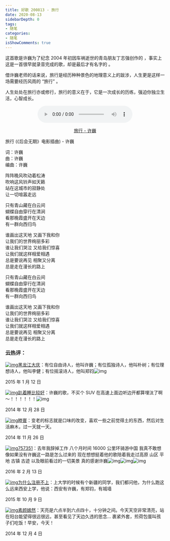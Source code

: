 ```yaml
---
title: 好歌 200813 - 旅行
date: 2020-08-13
sidebarDepth: 0
tags:
- 随笔
categories:
- 随笔
isShowComments: true
---
```


<Boxx/>

这首歌是许巍为了纪念 2004 年初因车祸逝世的青岛朋友丁志强创作的 ，事实上这是一首很早就录音完成的歌，却是最后才有名字的 。

<!-- more -->

借许巍老师的话来说，旅行是经历种种景色的地理意义上的跋涉，人生更是这样一场需要经历风雨的 “旅行” 。

人生处处在旅行亦或修行，旅行的意义在于，它是一次成长的历练，强迫你独立生活，心智成长。

<div style="text-align: center;">
<p>
<audio controls="controls" height="100" width="100">
  <source src="http://mp3.dwjgrw.cn/down/17222.mp3" type="audio/mp3" />
  <source src="song.ogg" type="audio/ogg" />
<embed height="100" width="100" src="http://mp3.dwjgrw.cn/down/17222.mp3" />
</audio>
</p>
<p>
<a href="http://mp3.dwjgrw.cn/down/17222.mp3">旅行 - 许巍</a>
</p>
</div>

<div class="lyrics">

旅行 (《后会无期》电影插曲) - 许巍

词：许巍<br/>
曲：许巍<br/>
编曲：许巍

阵阵晚风吹动着松涛<br/>
吹响这风铃声如天籁<br/>
站在这城市的寂静处<br/>
让一切喧嚣走远

只有青山藏在白云间<br/>
蝴蝶自由穿行在清涧<br/>
看那晚霞盛开在天边<br/>
有一群向西归鸟

谁画出这天地 又画下我和你<br/>让我们的世界绚丽多彩<br/>
谁让我们哭泣 又给我们惊喜<br/>
让我们就这样相爱相遇<br/>
总是要说再见 相聚又分离<br/>
总是走在漫长的路上

只有青山藏在白云间<br/>
蝴蝶自由穿行在清涧<br/>
看那晚霞盛开在天边<br/>
有一群向西归鸟

谁画出这天地 又画下我和你<br/>
让我们的世界绚丽多彩<br/>
谁让我们哭泣 又给我们惊喜<br/>
让我们就这样相爱相遇<br/>
总是要说再见 相聚又分离<br/>
总是走在漫长的路上

</div>

### 云热评：

<div class="comment">

[![img](https://p2.music.126.net/xMF7xqFgY5Pb858iJakkJg==/109951164255491390.jpg?param=50y50)](https://music.163.com/user/home?id=17948850)[黑龙江大庆](https://music.163.com/user/home?id=17948850)：有位自由诗人，他叫许巍；有位孤独诗人，他叫朴树；有位理想诗人，他叫李健；有位摇滚诗人，他叫郑钧![img](http://s1.music.126.net/style/web2/emt/emoji_52.png)

2015 年 1 月 12 日

[![img](https://p2.music.126.net/5OBv6N3rTFkojON8MAWsMA==/109951163798561899.jpg?param=50y50)](https://music.163.com/user/home?id=31705502)[趴着睡比较好](https://music.163.com/user/home?id=31705502)：许巍的歌，不买个 SUV 在高速上面边听边开都算埋汰了啊～！！！！！！![img](http://s1.music.126.net/style/web2/emt/emoji_356.png)

2014 年 12 月 28 日

[![img](https://p2.music.126.net/EijQP02aS24W3LHUg1tlpQ==/5942860348230380.jpg?param=50y50)](https://music.163.com/user/home?id=9370153)[睦寰](https://music.163.com/user/home?id=9370153)：变老的标志就是口味的改变，喜欢一些之前觉得土的东西，然后对生活麻木，过一天就一天。

2014 年 11 月 26 日

[![img](https://p2.music.126.net/HBw8UNZtSQ8lqP0Qf7qpoA==/109951162851991304.jpg?param=50y50)](https://music.163.com/user/home?id=127453283)[757351](https://music.163.com/user/home?id=127453283)：去年我辞掉工作 八个月时间 16000 公里环骑游中国 我真不敢想像如果没有许巍这一路是怎么过来的 现在想想挺着他的歌陪着我走过高原 山区 平地 古镇 古迹 以及眼前看过的一切美景 真的感谢许巍![img](http://s1.music.126.net/style/web2/emt/emoji_14.png)![img](http://s1.music.126.net/style/web2/emt/emoji_14.png)![img](http://s1.music.126.net/style/web2/emt/emoji_14.png)

2016 年 2 月 13 日

[![img](https://p2.music.126.net/ZduUMxeyr_30sPmUxlwbaA==/1426066588784950.jpg?param=50y50)](https://music.163.com/user/home?id=45809135)[为什么注册不上](https://music.163.com/user/home?id=45809135)：上大学的时候有个新疆的同学，我们都问他，为什么跑这么远来西安上学，他说：西安有许巍，有郑钧，有城墙

2015 年 10 月 9 日

[![img](https://p2.music.126.net/xS1Oa1IJN3tyN8EeWyN6YA==/109951163939261786.jpg?param=50y50)](https://music.163.com/user/home?id=3576193)[素颜嫣然](https://music.163.com/user/home?id=3576193)：天亮是六点半到六点四十，十分钟之间。今天天空非常清亮，站在阳台能望得很远很远，甚至看见了天边久违的思念... 裹紧外套，煎荷包蛋叫孩子们吃饭！早安，今天！

2014 年 12 月 4 日

</div>

<style lang="stylus" scoped>
.lyrics
  text-align: center;
  height: 600px;
  font-size: 14px;
  overflow-y: scroll;
  border: black 1px solid;
  border-radius: 3px;
  width: 80%;
  margin: auto;
.comment
  pointer-events:none;
  p:nth-child(even)
    text-align: right;

</style>
